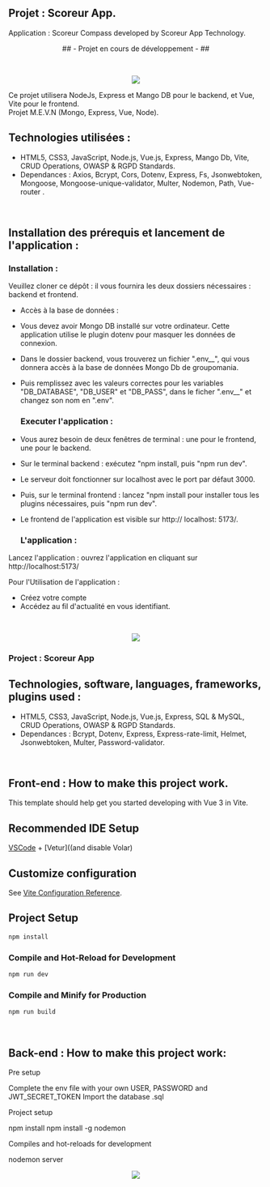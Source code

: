 

## Projet : Scoreur App.  ##

 Application : Scoreur Compass developed by Scoreur App Technology.
  <br>
 <p align="center"> ##  - Projet en cours de développement -  ##
</p>

  <br>
  
 <p align="center">
 <img src="https://user-images.githubusercontent.com/90606431/193895531-f54d94b6-c866-4672-ab7c-3a97192f6563.png")/>


 

Ce projet utilisera NodeJs, Express et Mango DB pour le backend, et Vue, Vite pour le frontend. 
 <br>
Projet M.E.V.N (Mongo, Express, Vue, Node).


 ## Technologies utilisées : ##
 
- HTML5, CSS3, JavaScript, Node.js, Vue.js, Express, Mango Db, Vite, CRUD Operations, OWASP & RGPD Standards.
- Dependances : Axios, Bcrypt, Cors,  Dotenv, Express, Fs, Jsonwebtoken, Mongoose, Mongoose-unique-validator,  Multer, Nodemon, Path, Vue-router .

 <br>

 ## Installation des prérequis et lancement de l'application : ##

   ### Installation : ###

Veuillez cloner ce dépôt : il vous fournira les deux dossiers nécessaires : backend et frontend.

- Accès à la base de données :

- Vous devez avoir Mongo DB installé sur votre ordinateur. Cette application utilise le plugin dotenv pour masquer les données de connexion. 
- Dans le dossier backend, vous trouverez un fichier ".env__", qui vous donnera accès à la base de données Mongo Db de groupomania. 
- Puis remplissez avec les valeurs correctes pour les variables "DB_DATABASE", "DB_USER" et "DB_PASS", dans le ficher ".env__" et changez son nom en ".env".

   ### Executer l'application : ###

- Vous aurez besoin de deux fenêtres de terminal : une pour le frontend, une pour le backend. 
- Sur le terminal backend : exécutez "npm install, puis "npm run dev". 
- Le serveur doit fonctionner sur localhost avec le port par défaut 3000. 
- Puis, sur le terminal frontend : lancez "npm install pour installer tous les plugins nécessaires, puis "npm run dev". 
- Le frontend de l'application est visible sur http:// localhost: 5173/.
    
    
    ### L'application :  ###
   
Lancez l'application : ouvrez l'application en cliquant sur http://localhost:5173/

Pour l'Utilisation de l'application : 

- Créez votre compte
- Accédez au fil d'actualité en vous identifiant.

<br>
 <p align="center">
 <img src="https://user-images.githubusercontent.com/90606431/193896629-c2d8a3c7-ca1a-40d5-a493-b839c276bddb.png")/>

<br>

 ### Project  : Scoreur App ###


## Technologies, software, languages, frameworks, plugins used : ##

- HTML5, CSS3, JavaScript, Node.js, Vue.js, Express, SQL & MySQL, CRUD Operations, OWASP & RGPD Standards.
- Dependances : Bcrypt, Dotenv, Express, Express-rate-limit, Helmet, Jsonwebtoken, Multer, Password-validator.

<br>

## Front-end : How to make this project work. ##

This template should help get you started developing with Vue 3 in Vite.

## Recommended IDE Setup

[VSCode](https://code.visualstudio.com/) + [Vetur]((and disable Volar)

## Customize configuration

See [Vite Configuration Reference](https://vitejs.dev/config/).

## Project Setup

```sh
npm install
```

### Compile and Hot-Reload for Development

```sh
npm run dev
```

### Compile and Minify for Production

```sh
npm run build
```
<br>

## Back-end : How to make this project work: 

Pre setup

Complete the env file with your own USER, PASSWORD and JWT_SECRET_TOKEN
Import the database .sql 

Project setup

npm install
npm install -g nodemon

Compiles and hot-reloads for development

nodemon server


 <p align="center">
<img src= "https://user-images.githubusercontent.com/90606431/186601599-2fae53bf-75b9-40f6-97f8-2b231a8b0202.jpg"/>
